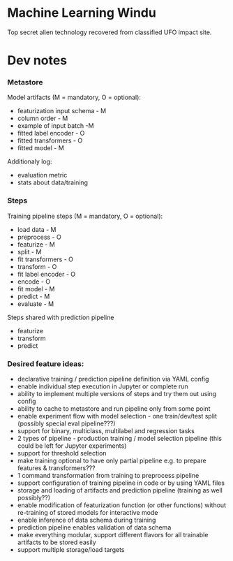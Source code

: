 # Machine Learning Windu

Top secret alien technology recovered from classified UFO impact site.

# Dev notes

### Metastore

Model artifacts (M = mandatory, O = optional):

- featurization input schema - M
- column order - M
- example of input batch -M
- fitted label encoder - O
- fitted transformers - O
- fitted model - M

Additionaly log:

- evaluation metric
- stats about data/training

### Steps

Training pipeline steps (M = mandatory, O = optional):

- load data - M
- preprocess - O
- featurize - M
- split - M
- fit transformers - O
- transform - O
- fit label encoder - O
- encode - O
- fit model - M
- predict - M
- evaluate - M

Steps shared with prediction pipeline

- featurize
- transform
- predict

### Desired feature ideas:

- declarative training / prediction pipeline definition via YAML config
- enable individual step execution in Jupyter or complete run 
- ability to implement multiple versions of steps and try them out using config
- ability to cache to metastore and run pipeline only from some point
- enable experiment flow with model selection - one train/dev/test split (possibly special eval pipeline???)
- support for binary, multiclass, multilabel and regression tasks
- 2 types of pipeline - production training / model selection pipeline (this could be left for Jupyter experiments)
- support for threshold selection
- make training optional to have only partial pipeline e.g. to prepare features & transformers???
- 1 command transformation from training to preprocess pipeline
- support configuration of training pipeline in code or by using YAML files
- storage and loading of artifacts and prediction pipeline (training as well possibly??)
- enable modification of featurization function (or other functions) without re-training of stored models for interactive mode
- enable inference of data schema during training
- prediction pipeline enables validation of data schema
- make everything modular, support different flavors for all trainable artifacts to be stored easily
- support multiple storage/load targets